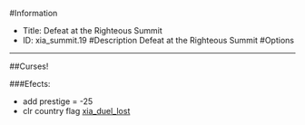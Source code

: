 #Information
 - Title: Defeat at the Righteous Summit
 - ID: xia_summit.19
#Description
Defeat at the Righteous Summit
#Options

___
##Curses!

###Efects:<ul><li>add prestige = -25</li><li>clr country flag [xia_duel_lost](../flags/xia_duel_lost.md)</li></ul>
